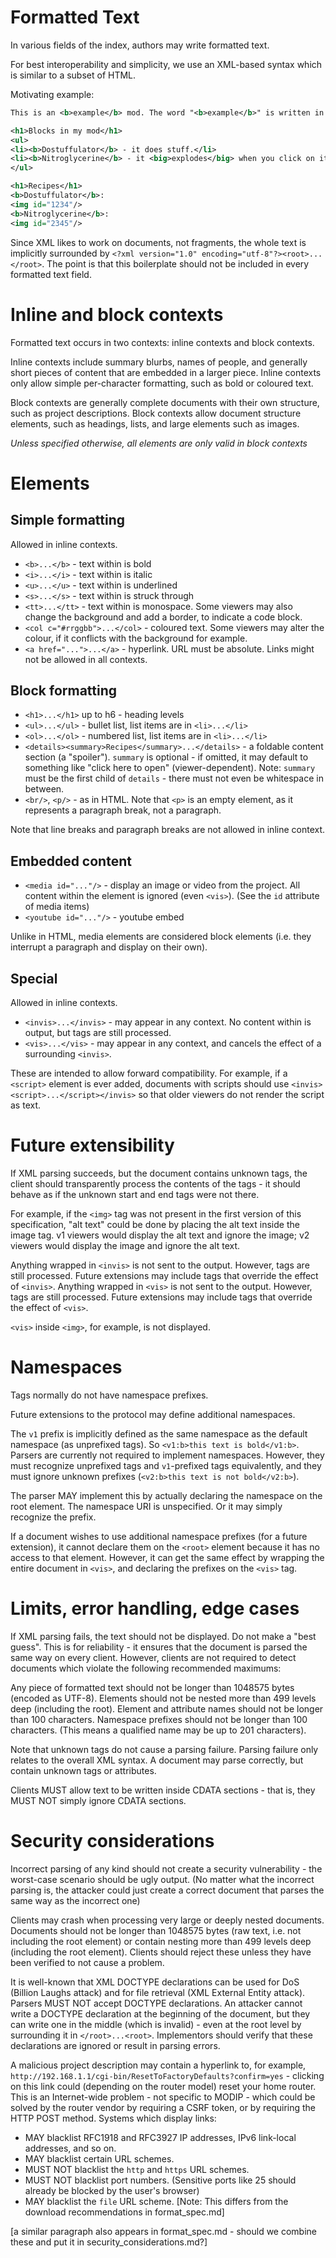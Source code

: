 # Formatted Text

In various fields of the index, authors may write formatted text.

For best interoperability and simplicity, we use an XML-based syntax which is similar to a subset of HTML.

Motivating example:
```xml
This is an <b>example</b> mod. The word "<b>example</b>" is written in bold.

<h1>Blocks in my mod</h1>
<ul>
<li><b>Dostuffulator</b> - it does stuff.</li>
<li><b>Nitroglycerine</b> - it <big>explodes</big> when you click on it!</li>
</ul>

<h1>Recipes</h1>
<b>Dostuffulator</b>:
<img id="1234"/>
<b>Nitroglycerine</b>:
<img id="2345"/>
```

Since XML likes to work on documents, not fragments, the whole text is implicitly surrounded by `<?xml version="1.0" encoding="utf-8"?><root>...</root>`.
The point is that this boilerplate should not be included in every formatted text field.

# Inline and block contexts

Formatted text occurs in two contexts: inline contexts and block contexts.

Inline contexts include summary blurbs, names of people, and generally short pieces of content that are embedded in a larger piece.
Inline contexts only allow simple per-character formatting, such as bold or coloured text.

Block contexts are generally complete documents with their own structure, such as project descriptions.
Block contexts allow document structure elements, such as headings, lists, and large elements such as images.

*Unless specified otherwise, all elements are only valid in block contexts*

# Elements

## Simple formatting

Allowed in inline contexts.

* `<b>...</b>` - text within is bold
* `<i>...</i>` - text within is italic
* `<u>...</u>` - text within is underlined
* `<s>...</s>` - text within is struck through
* `<tt>...</tt>` - text within is monospace. Some viewers may also change the background and add a border, to indicate a code block.
* `<col c="#rrggbb">...</col>` - coloured text. Some viewers may alter the colour, if it conflicts with the background for example.
* `<a href="...">...</a>` - hyperlink. URL must be absolute. Links might not be allowed in all contexts.

## Block formatting

* `<h1>...</h1>` up to h6 - heading levels
* `<ul>...</ul>` - bullet list, list items are in `<li>...</li>`
* `<ol>...</ol>` - numbered list, list items are in `<li>...</li>`
* `<details><summary>Recipes</summary>...</details>` - a foldable content section (a "spoiler"). `summary` is optional - if omitted, it may default to something like "click here to open" (viewer-dependent). Note: `summary` must be the first child of `details` - there must not even be whitespace in between.
* `<br/>`, `<p/>` - as in HTML. Note that `<p>` is an empty element, as it represents a paragraph break, not a paragraph.

Note that line breaks and paragraph breaks are not allowed in inline context.

## Embedded content

* `<media id="..."/>` - display an image or video from the project. All content within the element is ignored (even `<vis>`). (See the `id` attribute of media items)
* `<youtube id="..."/>` - youtube embed

Unlike in HTML, media elements are considered block elements (i.e. they interrupt a paragraph and display on their own).

## Special

Allowed in inline contexts.

* `<invis>...</invis>` - may appear in any context. No content within is output, but tags are still processed.
* `<vis>...</vis>` - may appear in any context, and cancels the effect of a surrounding `<invis>`.

These are intended to allow forward compatibility. For example, if a `<script>` element is ever added, documents with scripts should use `<invis><script>...</script></invis>` so that older viewers do not render the script as text.

# Future extensibility

If XML parsing succeeds, but the document contains unknown tags, the client should transparently process the contents of the tags - it should behave as if the unknown start and end tags were not there.

For example, if the `<img>` tag was not present in the first version of this specification, "alt text" could be done by placing the alt text inside the image tag. v1 viewers would display the alt text and ignore the image; v2 viewers would display the image and ignore the alt text.

Anything wrapped in `<invis>` is not sent to the output. However, tags are still processed. Future extensions may include tags that override the effect of `<invis>`.
Anything wrapped in `<vis>` is not sent to the output. However, tags are still processed. Future extensions may include tags that override the effect of `<vis>`.

`<vis>` inside `<img>`, for example, is not displayed.

# Namespaces

Tags normally do not have namespace prefixes.

Future extensions to the protocol may define additional namespaces.

The `v1` prefix is implicitly defined as the same namespace as the default namespace (as unprefixed tags). So `<v1:b>this text is bold</v1:b>`.
Parsers are currently not required to implement namespaces. However, they must recognize unprefixed tags and `v1`-prefixed tags equivalently,
and they must ignore unknown prefixes (`<v2:b>this text is not bold</v2:b>`).

The parser MAY implement this by actually declaring the namespace on the root element. The namespace URI is unspecified. Or it may simply recognize the prefix.

If a document wishes to use additional namespace prefixes (for a future extension), it cannot declare them on the `<root>` element
because it has no access to that element. However, it can get the same effect by wrapping the entire document in `<vis>`, and
declaring the prefixes on the `<vis>` tag.

# Limits, error handling, edge cases

If XML parsing fails, the text should not be displayed. Do not make a "best guess". This is for reliability - it ensures that the document is parsed the same way on every client. However, clients are not required to detect documents which violate the following recommended maximums:

Any piece of formatted text should not be longer than 1048575 bytes (encoded as UTF-8).
Elements should not be nested more than 499 levels deep (including the root).
Element and attribute names should not be longer than 100 characters. Namespace prefixes should not be longer than 100 characters. (This means a qualified name may be up to 201 characters).

Note that unknown tags do not cause a parsing failure. Parsing failure only relates to the overall XML syntax. A document may parse correctly, but contain unknown tags or attributes.

Clients MUST allow text to be written inside CDATA sections - that is, they MUST NOT simply ignore CDATA sections.

# Security considerations

Incorrect parsing of any kind should not create a security vulnerability - the worst-case scenario should be ugly output. (No matter what the incorrect parsing is, the attacker could just create a correct document that parses the same way as the incorrect one)

Clients may crash when processing very large or deeply nested documents.
Documents should not be longer than 1048575 bytes (raw text, i.e. not including the root element) or contain nesting more than 499 levels deep (including the root element).
Clients should reject these unless they have been verified to not cause a problem.

It is well-known that XML DOCTYPE declarations can be used for DoS (Billion Laughs attack) and for file retrieval (XML External Entity attack).
Parsers MUST NOT accept DOCTYPE declarations. An attacker cannot write a DOCTYPE declaration at the beginning of the document, but they can write one in the middle (which is invalid) - even at the root level by surrounding it in `</root>...<root>`. Implementors should verify that these declarations are ignored or result in parsing errors.

A malicious project description may contain a hyperlink to, for example, `http://192.168.1.1/cgi-bin/ResetToFactoryDefaults?confirm=yes` - clicking on this link could (depending on the router model) reset your home router. This is an Internet-wide problem - not specific to MODIP - which could be solved by the router vendor by requiring a CSRF token, or by requiring the HTTP POST method. Systems which display links:

* MAY blacklist RFC1918 and RFC3927 IP addresses, IPv6 link-local addresses, and so on.
* MAY blacklist certain URL schemes.
* MUST NOT blacklist the `http` and `https` URL schemes.
* MUST NOT blacklist port numbers. (Sensitive ports like 25 should already be blocked by the user's browser)
* MAY blacklist the `file` URL scheme. [Note: This differs from the download recommendations in format_spec.md]

[a similar paragraph also appears in format_spec.md - should we combine these and put it in security_considerations.md?]
